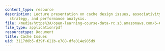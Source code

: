 ```yaml
---
content_type: resource
description: Lecture presentation on cache design issues, associativity, replacement
  strategy, and performance analysis.
file: /media/https%3A/open-learning-course-data-rc.s3.amazonaws.com/6-004-computation-structures-spring-2009/3117d0b5d39f621be788dfe814e905d9_MIT6_004s09_lec16.pdf
file_type: application/pdf
resourcetype: Document
title: Cache Issues
uid: 3117d0b5-d39f-621b-e788-dfe814e905d9
---
```


